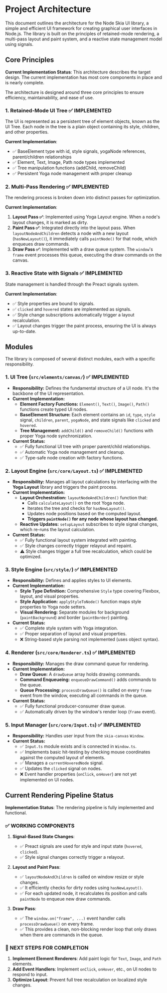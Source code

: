 # Project Architecture

This document outlines the architecture for the Node Skia UI library, a simple and efficient UI framework for creating graphical user interfaces in Node.js. The library is built on the principles of retained-mode rendering, a multi-pass layout and paint system, and a reactive state management model using signals.

## Core Principles

**Current Implementation Status**: This architecture describes the target design. The current implementation has most core components in place and is nearly complete.

The architecture is designed around three core principles to ensure efficiency, maintainability, and ease of use.

### 1. Retained-Mode UI Tree ✅ **IMPLEMENTED**
The UI is represented as a persistent tree of element objects, known as the UI Tree. Each node in the tree is a plain object containing its style, children, and other properties.

**Current Implementation**: 
- ✅ BaseElement type with id, style signals, yogaNode references, parent/children relationships
- ✅ Element, Text, Image, Path node types implemented
- ✅ Tree manipulation functions (addChild, removeChild)
- ✅ Persistent Yoga node management with proper cleanup

### 2. Multi-Pass Rendering ✅ **IMPLEMENTED**
The rendering process is broken down into distinct passes for optimization.

**Current Implementation**: 
1.  **Layout Pass ✅**: Implemented using Yoga Layout engine. When a node's layout changes, it is marked as dirty.
2.  **Paint Pass ✅**: Integrated directly into the layout pass. When `layoutNodeAndChildren` detects a node with a new layout (`hasNewLayout()`), it immediately calls `paintNode()` for that node, which enqueues draw commands.
3.  **Draw Pass ✅**: Implemented with a draw queue system. The `window`'s `frame` event processes this queue, executing the draw commands on the canvas.

### 3. Reactive State with Signals ✅ **IMPLEMENTED**
State management is handled through the Preact signals system.

**Current Implementation**: 
- ✅ Style properties are bound to signals.
- ✅ `clicked` and `hovered` states are implemented as signals.
- ✅ Style change subscriptions automatically trigger a layout recalculation.
- ✅ Layout changes trigger the paint process, ensuring the UI is always up-to-date.

## Modules

The library is composed of several distinct modules, each with a specific responsibility.

### 1. UI Tree (`src/elements/canvas/`) ✅ **IMPLEMENTED**
-   **Responsibility:** Defines the fundamental structure of a UI node. It's the backbone of the UI representation.
-   **Current Implementation:**
    -   **Element Factory Functions:** `Element()`, `Text()`, `Image()`, `Path()` functions create typed UI nodes.
    -   **BaseElement Structure:** Each element contains an `id`, `type`, `style` signal, `children`, `parent`, `yogaNode`, and state signals like `clicked` and `hovered`.
    -   **Tree Management:** `addChild()` and `removeChild()` functions with proper Yoga node synchronization.
-   **Current Status:**
    -   ✅ Fully functional UI tree with proper parent/child relationships.
    -   ✅ Automatic Yoga node management and cleanup.
    -   ✅ Type-safe node creation with factory functions.

### 2. Layout Engine (`src/core/Layout.ts`) ✅ **IMPLEMENTED**
-   **Responsibility:** Manages all layout calculations by interfacing with the **Yoga Layout** library and triggers the paint process.
-   **Current Implementation:**
    -   **Layout Orchestration:** `layoutNodeAndChildren()` function that:
        -   Calls `calculateLayout()` on the root Yoga node.
        -   Iterates the tree and checks for `hasNewLayout()`.
        -   Updates node positions based on the computed layout.
        -   **Triggers `paintNode()` for any node whose layout has changed.**
    -   **Reactive Updates:** `setupLayout` subscribes to style signal changes, which re-runs the layout calculation.
-   **Current Status:**
    -   ✅ Fully functional layout system integrated with painting.
    -   ✅ Style changes correctly trigger relayout and repaint.
    -   ⚠️ Style changes trigger a full tree recalculation, which could be optimized.

### 3. Style Engine (`src/style/`) ✅ **IMPLEMENTED**
-   **Responsibility:** Defines and applies styles to UI elements.
-   **Current Implementation:**
    -   **Style Type Definition:** Comprehensive `Style` type covering Flexbox, layout, and visual properties.
    -   **Style Application:** `applyStyleToNode()` function maps style properties to Yoga node setters.
    -   **Visual Rendering:** Separate modules for background (`paintBackground`) and border (`paintBorder`) painting.
-   **Current Status:**
    -   ✅ Complete style system with Yoga integration.
    -   ✅ Proper separation of layout and visual properties.
    -   ❌ String-based style parsing not implemented (uses object syntax).

### 4. Renderer (`src/core/Renderer.ts`) ✅ **IMPLEMENTED**
-   **Responsibility:** Manages the draw command queue for rendering.
-   **Current Implementation:**
    -   **Draw Queue:** A `drawQueue` array holds drawing commands.
    -   **Command Enqueueing:** `enqueueDrawCommand()` adds commands to the queue.
    -   **Queue Processing:** `processDrawQueue()` is called on every `frame` event from the window, executing all commands in the queue.
-   **Current Status:**
    -   ✅ Fully functional producer-consumer draw queue.
    -   ✅ Automatically driven by the window's render loop (`frame` event).

### 5. Input Manager (`src/core/Input.ts`) ✅ **IMPLEMENTED**
-   **Responsibility:** Handles user input from the `skia-canvas` `Window`.
-   **Current Status:**
    -   ✅ `Input.ts` module exists and is connected in `Window.ts`.
    -   ✅ Implements basic hit-testing by checking mouse coordinates against the computed layout of elements.
    -   ✅ Manages a `currentHoveredNode` signal.
    -   ✅ Updates the `clicked` signal on nodes.
    -   ❌ Event handler properties (`onClick`, `onHover`) are not yet implemented on UI nodes.

## Current Rendering Pipeline Status

**Implementation Status**: The rendering pipeline is fully implemented and functional.

### ✅ **WORKING COMPONENTS**

1.  **Signal-Based State Changes**: 
    -   ✅ Preact signals are used for style and input state (`hovered`, `clicked`).
    -   ✅ Style signal changes correctly trigger a relayout.

2.  **Layout and Paint Pass**: 
    -   ✅ `layoutNodeAndChildren` is called on window resize or style changes.
    -   ✅ It efficiently checks for dirty nodes using `hasNewLayout()`.
    -   ✅ For each updated node, it recalculates its position and calls `paintNode` to enqueue new draw commands.

3.  **Draw Pass**: 
    -   ✅ The `window.on("frame", ...)` event handler calls `processDrawQueue()` on every frame.
    -   ✅ This provides a clean, non-blocking render loop that only draws when there are commands in the queue.

### 🎯 **NEXT STEPS FOR COMPLETION**

1.  **Implement Element Renderers**: Add paint logic for `Text`, `Image`, and `Path` elements.
2.  **Add Event Handlers**: Implement `onClick`, `onHover`, etc., on UI nodes to respond to input.
3.  **Optimize Layout**: Prevent full tree recalculation on localized style changes.
